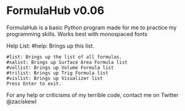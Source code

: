 # FormulaHub v0.06
FormulaHub is a basic Python program made for me to practice my programming skills. Works best with monospaced fonts

Help List:
	#help: Brings up this list.
	
	#list: Brings up the list of all formulas.
	#salist: Brings up Surface Area Formula list
	#vollist: Brings up Volume Formula list
	#trilist: Brings up Trig Formula list
	#vislist: Brings up Visualizer list
	Press Enter to exit.

For any help or criticisms of my terrible code, contact me on Twitter @zaciskewl

